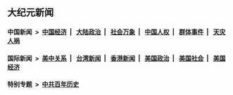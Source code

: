 ## 大纪元新闻

#### 中国新闻 &nbsp;>&nbsp; [中国经济](indexes/ncid283/README.md?06190045) &nbsp;| &nbsp; [大陆政治](indexes/ncid277/README.md?06190045) &nbsp;| &nbsp; [社会万象](indexes/ncid282/README.md?06190045) &nbsp;| &nbsp; [中国人权](indexes/ncid278/README.md?06190045) &nbsp;| &nbsp; [群体事件](indexes/ncid279/README.md?06190045) &nbsp;| &nbsp; [天灾人祸](indexes/ncid280/README.md?06190045)

#### 国际新闻 &nbsp;>&nbsp; [美中关系](indexes/nf1412576/README.md?06190045) &nbsp;| &nbsp; [台湾新闻](indexes/ncid1349361/README.md?06190045) &nbsp;| &nbsp; [香港新闻](indexes/ncid1349362/README.md?06190045) &nbsp;| &nbsp; [美国政治](indexes/ncid1078159/README.md?06190045) &nbsp;| &nbsp; [美国社会](indexes/ncid1078160/README.md?06190045) &nbsp;| &nbsp; [美国经济](indexes/ncid1078158/README.md?06190045)

#### 特别专题 &nbsp;>&nbsp; [中共百年历史](https://github.com/easy2view/epoch-special/blob/master/README.md?06190045)  
